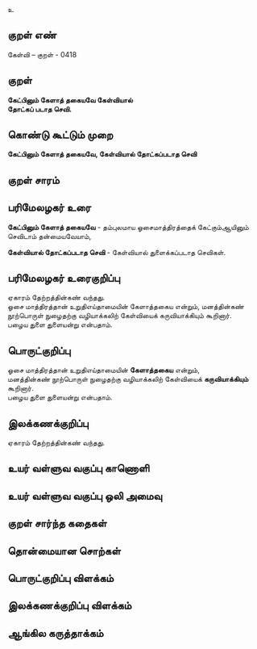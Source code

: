 உ

## குறள் எண் 

கேள்வி – குறள் - 0418  

## குறள் 

**கேட்பினும் கேளாத் தகையவே கேள்வியால்  
தோட்கப் படாத செவி.**

## கொண்டு கூட்டும் முறை

**கேட்பினும் கேளாத் தகையவே, கேள்வியால் தோட்கப்படாத செவி** 

## குறள் சாரம் 


## பரிமேலழகர் உரை

**கேட்பினும் கேளாத் தகையவே** - தம்புலமாய ஓசைமாத்திரத்தைக் கேட்கும்ஆயினும் செவிடாம் தன்மையவேயாம்,   

**கேள்வியால் தோட்கப்படாத செவி** - கேள்வியால் துளைக்கப்படாத செவிகள்.  

## பரிமேலழகர் உரைகுறிப்பு   

ஏகாரம் தேற்றத்தின்கண் வந்தது.  
ஓசை மாத்திரத்தான் உறுதிஎய்தாமையின் கேளாத்தகைய என்றும், மனத்தின்கண் நூற்பொருள் நுழைதற்கு வழியாக்கலிற் கேள்வியைக் கருவியாக்கியும் கூறினார்.  
பழைய துளை துளையன்று என்பதாம்.   

## பொருட்குறிப்பு 
  
ஓசை மாத்திரத்தான் உறுதிஎய்தாமையின் **கேளாத்தகைய** என்றும்,  
மனத்தின்கண் நூற்பொருள் நுழைதற்கு வழியாக்கலிற் கேள்வியைக் **கருவியாக்கியும்** கூறினார்.  
பழைய துளை துளையன்று என்பதாம்.   

## இலக்கணக்குறிப்பு  

ஏகாரம் தேற்றத்தின்கண் வந்தது.  

## உயர் வள்ளுவ வகுப்பு காணொளி


## உயர் வள்ளுவ வகுப்பு ஒலி அமைவு 

 
## குறள் சார்ந்த கதைகள் 


## தொன்மையான சொற்கள்


## பொருட்குறிப்பு விளக்கம்


## இலக்கணக்குறிப்பு விளக்கம்


## ஆங்கில கருத்தாக்கம் 


